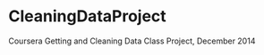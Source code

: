 CleaningDataProject
===================

Coursera Getting and Cleaning Data Class Project, December 2014
